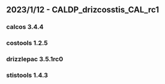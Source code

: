 ## 2023/1/12 - CALDP_drizcosstis_CAL_rc1
### calcos 3.4.4
### costools 1.2.5
### drizzlepac 3.5.1rc0
### stistools 1.4.3

